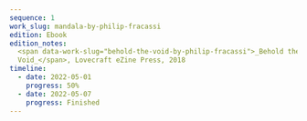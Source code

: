 ```yaml
---
sequence: 1
work_slug: mandala-by-philip-fracassi
edition: Ebook
edition_notes:
  <span data-work-slug="behold-the-void-by-philip-fracassi">_Behold the
  Void_</span>, Lovecraft eZine Press, 2018
timeline:
  - date: 2022-05-01
    progress: 50%
  - date: 2022-05-07
    progress: Finished
---
```

